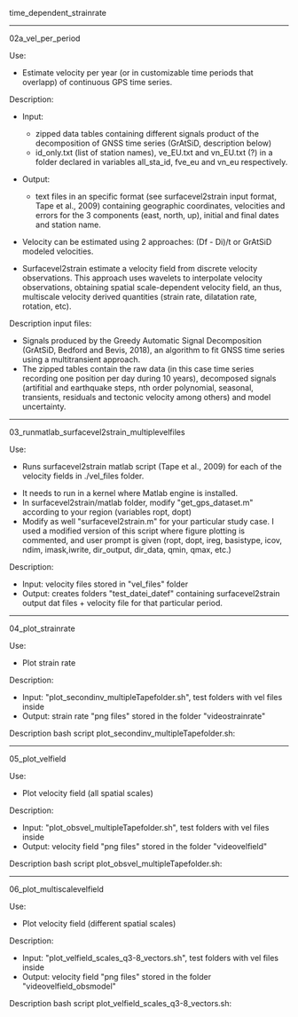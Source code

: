time_dependent_strainrate

------------------------------------------------------------------------------------------------------------

02a_vel_per_period

Use: 
* Estimate velocity per year (or in customizable time periods that overlapp) of continuous GPS time series.

Description: 

- Input: 
    - zipped data tables containing different signals product of the decomposition of GNSS time series (GrAtSiD, description below)
    - id_only.txt (list of station names), ve_EU.txt and vn_EU.txt (?) in a folder declared in variables all_sta_id, fve_eu and vn_eu respectively.  
- Output: 
    - text files in an specific format (see surfacevel2strain input format, Tape et al., 2009) containing geographic coordinates, velocities and errors for the 3 components (east, north, up), initial and final dates and station name.

- Velocity can be estimated using 2 approaches: (Df - Di)/t or GrAtSiD modeled velocities. 
- Surfacevel2strain estimate a velocity field from discrete velocity observations. This approach uses wavelets to interpolate velocity observations, obtaining spatial scale-dependent velocity field, an thus, multiscale velocity derived quantities (strain rate, dilatation rate, rotation, etc).

Description input files:
- Signals produced by the Greedy Automatic Signal Decomposition (GrAtSiD, Bedford and Bevis, 2018), an algorithm to fit GNSS time series using a multitransient approach.
- The zipped tables contain the raw data (in this case time series recording one position per day during 10 years), decomposed signals (artifitial and earthquake steps, nth order polynomial, seasonal, transients, residuals and tectonic velocity among others) and model uncertainty.

------------------------------------------------------------------------------------------------------------

03_runmatlab_surfacevel2strain_multiplevelfiles

Use: 
* Runs surfacevel2strain matlab script (Tape et al., 2009) for each of the velocity fields in ./vel_files folder.

- It needs to run in a kernel where Matlab engine is installed.
- In surfacevel2strain/matlab folder, modify "get_gps_dataset.m" according to your region (variables ropt, dopt)
- Modify as well "surfacevel2strain.m" for your particular study case. I used a modified version of this script where figure plotting is commented, and user prompt is given (ropt, dopt, ireg, basistype, icov, ndim, imask,iwrite, dir_output, dir_data, qmin, qmax, etc.)

Description: 
- Input: velocity files stored in "vel_files" folder 
- Output: creates folders "test_datei_datef" containing surfacevel2strain output dat files + velocity file for that particular period. 

------------------------------------------------------------------------------------------------------------

04_plot_strainrate

Use: 
- Plot strain rate  

Description: 
- Input: "plot_secondinv_multipleTapefolder.sh", test folders with vel files inside 
- Output: strain rate "png files" stored in the folder "videostrainrate"

Description bash script plot_secondinv_multipleTapefolder.sh:
 
 

------------------------------------------------------------------------------------------------------------

05_plot_velfield

Use: 
- Plot velocity field (all spatial scales) 

Description: 
- Input: "plot_obsvel_multipleTapefolder.sh", test folders with vel files inside 
- Output: velocity field "png files" stored in the folder "videovelfield"

Description bash script plot_obsvel_multipleTapefolder.sh:
 
 

------------------------------------------------------------------------------------------------------------

06_plot_multiscalevelfield

Use: 
- Plot velocity field (different spatial scales) 

Description: 
- Input: "plot_velfield_scales_q3-8_vectors.sh", test folders with vel files inside 
- Output: velocity field "png files" stored in the folder "videovelfield_obsmodel"

Description bash script plot_velfield_scales_q3-8_vectors.sh:
 
 

